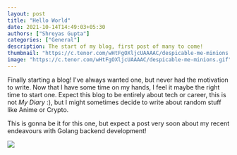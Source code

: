 ```yaml
---
layout: post
title: "Hello World"
date: 2021-10-14T14:49:03+05:30
authors: ["Shreyas Gupta"]
categories: ["General"]
description: The start of my blog, first post of many to come!
thumbnail: "https://c.tenor.com/wHtFgOXljcUAAAAC/despicable-me-minions.gif"
image: "https://c.tenor.com/wHtFgOXljcUAAAAC/despicable-me-minions.gif"
---
```


Finally starting a blog! I've always wanted one, but never had the motivation to write. Now that I have some time on my hands, I feel it maybe the right time to start one. Expect this blog to be entirely about tech or career, this is not *My Diary* :), but I might sometimes decide to write about random stuff like Anime or Crypto.

This is gonna be it for this one, but expect a post very soon about my recent endeavours with Golang backend development!

![](https://i.imgur.com/zmxTNdx.png)
